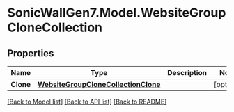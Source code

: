 # SonicWallGen7.Model.WebsiteGroupCloneCollection

## Properties

Name | Type | Description | Notes
------------ | ------------- | ------------- | -------------
**Clone** | [**WebsiteGroupCloneCollectionClone**](WebsiteGroupCloneCollectionClone.md) |  | [optional] 

[[Back to Model list]](../README.md#documentation-for-models) [[Back to API list]](../README.md#documentation-for-api-endpoints) [[Back to README]](../README.md)

